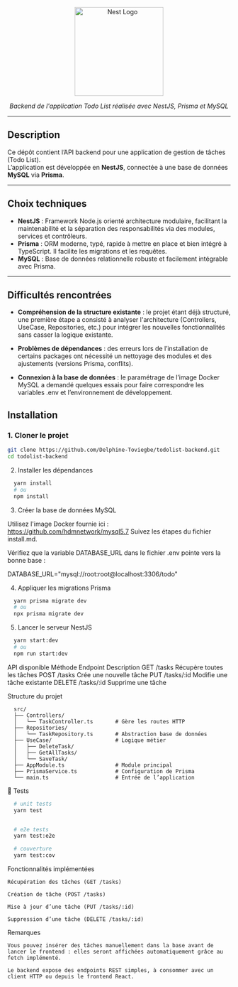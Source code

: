 <p align="center">
  <a href="http://nestjs.com/" target="blank"><img src="https://nestjs.com/img/logo-small.svg" width="200" alt="Nest Logo" /></a>
</p>

<p align="center">
  <i>Backend de l'application Todo List réalisée avec NestJS, Prisma et MySQL</i>
</p>

---

##  Description

Ce dépôt contient l’API backend pour une application de gestion de tâches (Todo List).  
L’application est développée en **NestJS**, connectée à une base de données **MySQL** via **Prisma**.

---

##  Choix techniques

- **NestJS** : Framework Node.js orienté architecture modulaire, facilitant la maintenabilité et la séparation des responsabilités via des modules, services et contrôleurs.
- **Prisma** : ORM moderne, typé, rapide à mettre en place et bien intégré à TypeScript. Il facilite les migrations et les requêtes.
- **MySQL** : Base de données relationnelle robuste et facilement intégrable avec Prisma.

---

##  Difficultés rencontrées

   - **Compréhension de la structure existante** : le projet étant déjà structuré, une première étape a consisté à analyser l'architecture (Controllers, UseCase, Repositories, etc.) pour intégrer les nouvelles fonctionnalités sans casser la logique existante.

  - **Problèmes de dépendances** : des erreurs lors de l’installation de certains packages ont nécessité un nettoyage des modules et des ajustements (versions Prisma, conflits).

  - **Connexion à la base de données** : le paramétrage de l’image Docker MySQL a demandé quelques essais pour faire correspondre les variables .env et l’environnement de développement.



## Installation

### 1. Cloner le projet

```bash
git clone https://github.com/Delphine-Toviegbe/todolist-backend.git
cd todolist-backend
```
2. Installer les dépendances
```bash
  yarn install
  # ou
  npm install
```

3. Créer la base de données MySQL

Utilisez l'image Docker fournie ici : https://github.com/hdmnetwork/mysql5.7
  Suivez les étapes du fichier install.md.

Vérifiez que la variable DATABASE_URL dans le fichier .env pointe vers la bonne base :

DATABASE_URL="mysql://root:root@localhost:3306/todo"

4. Appliquer les migrations Prisma
```bash
  yarn prisma migrate dev
  # ou
  npx prisma migrate dev
```

5. Lancer le serveur NestJS

```bash
  yarn start:dev
  # ou
  npm run start:dev
```

API disponible
Méthode	Endpoint	Description
GET	/tasks	Récupère toutes les tâches
POST	/tasks	Crée une nouvelle tâche
PUT	/tasks/:id	Modifie une tâche existante
DELETE	/tasks/:id	Supprime une tâche


Structure du projet
```
  src/
  ├── Controllers/
  │   └── TaskController.ts       # Gère les routes HTTP
  ├── Repositories/
  │   └── TaskRepository.ts       # Abstraction base de données
  ├── UseCase/                    # Logique métier
  │   ├── DeleteTask/
  │   ├── GetAllTasks/
  │   └── SaveTask/
  ├── AppModule.ts                # Module principal
  ├── PrismaService.ts            # Configuration de Prisma
  └── main.ts                     # Entrée de l’application
```
🧪 Tests

```bash
  # unit tests
  yarn test


  # e2e tests
  yarn test:e2e

  # couverture
  yarn test:cov
```

Fonctionnalités implémentées

    Récupération des tâches (GET /tasks)

    Création de tâche (POST /tasks)

    Mise à jour d’une tâche (PUT /tasks/:id)

    Suppression d’une tâche (DELETE /tasks/:id)

Remarques

    Vous pouvez insérer des tâches manuellement dans la base avant de lancer le frontend : elles seront affichées automatiquement grâce au fetch implémenté.

    Le backend expose des endpoints REST simples, à consommer avec un client HTTP ou depuis le frontend React.

